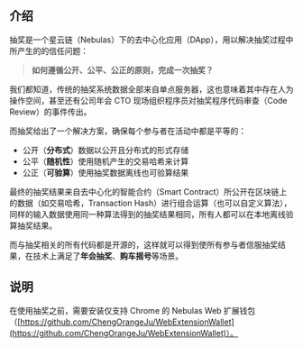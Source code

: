 ## 介绍

抽奖是一个星云链（Nebulas）下的去中心化应用（DApp），用以解决抽奖过程中所产生的的信任问题：

> **如何遵循公开、公平、公正的原则，完成一次抽奖？**

我们都知道，传统的抽奖系统数据全部来自单点服务器，这也意味着其中存在人为操作空间，甚至还有公司年会 CTO 现场组织程序员对抽奖程序代码审查（Code Review）的事件传出。

而抽奖给出了一个解决方案，确保每个参与者在活动中都是平等的：

*   公开（**分布式**）数据以公开且分布式的形式存储
*   公平（**随机性**）使用随机产生的交易哈希来计算
*   公正（**可验算**）使用抽奖数据离线也可验算结果

最终的抽奖结果来自去中心化的智能合约（Smart Contract）所公开在区块链上的数据（如交易哈希，Transaction Hash）进行组合运算（也可以自定义算法），同样的输入数据使用同一种算法得到的抽奖结果相同，所有人都可以在本地离线验算抽奖结果。

而与抽奖相关的所有代码都是开源的，这样就可以得到使所有参与者信服抽奖结果，在技术上满足了**年会抽奖**、**购车摇号**等场景。

## 说明

在使用抽奖之前，需要安装仅支持 Chrome 的 Nebulas Web 扩展钱包（[https://github.com/ChengOrangeJu/WebExtensionWallet](https://github.com/ChengOrangeJu/WebExtensionWallet)）。
